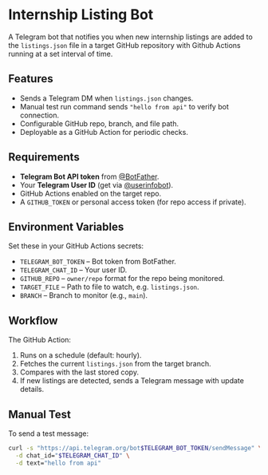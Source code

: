 # Internship Listing Bot

A Telegram bot that notifies you when new internship listings are added to the `listings.json` file in a target GitHub repository with Github Actions running at a set interval of time.

## Features
- Sends a Telegram DM when `listings.json` changes.
- Manual test run command sends `"hello from api"` to verify bot connection.
- Configurable GitHub repo, branch, and file path.
- Deployable as a GitHub Action for periodic checks.

## Requirements
- **Telegram Bot API token** from [@BotFather](https://t.me/BotFather).
- Your **Telegram User ID** (get via [@userinfobot](https://t.me/userinfobot)).
- GitHub Actions enabled on the target repo.
- A `GITHUB_TOKEN` or personal access token (for repo access if private).

## Environment Variables
Set these in your GitHub Actions secrets:
- `TELEGRAM_BOT_TOKEN` – Bot token from BotFather.
- `TELEGRAM_CHAT_ID` – Your user ID.
- `GITHUB_REPO` – `owner/repo` format for the repo being monitored.
- `TARGET_FILE` – Path to file to watch, e.g. `listings.json`.
- `BRANCH` – Branch to monitor (e.g., `main`).

## Workflow
The GitHub Action:
1. Runs on a schedule (default: hourly).
2. Fetches the current `listings.json` from the target branch.
3. Compares with the last stored copy.
4. If new listings are detected, sends a Telegram message with update details.

## Manual Test
To send a test message:
```bash
curl -s "https://api.telegram.org/bot$TELEGRAM_BOT_TOKEN/sendMessage" \
  -d chat_id="$TELEGRAM_CHAT_ID" \
  -d text="hello from api"
